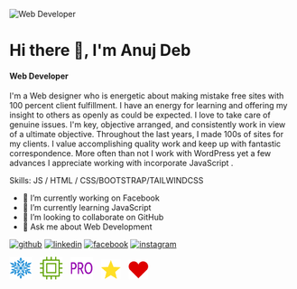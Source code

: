 ![Web Developer ](https://scontent.fdac137-1.fna.fbcdn.net/v/t39.30808-6/299996887_1752039058479494_5319041513491172298_n.jpg?stp=dst-jpg_p552x414&_nc_cat=103&ccb=1-7&_nc_sid=730e14&_nc_ohc=VQNTRNQG1wUAX-5ZlIB&_nc_ht=scontent.fdac137-1.fna&oh=00_AT-w4UX5RFThpQkPhRqzD0kblfI2sKQgM-1ZWHLLx2gxOw&oe=6302B510)

# Hi there 👋, I'm Anuj Deb
#### Web Developer 

I'm a Web designer who is energetic about making mistake free sites with 100 percent client fulfillment. I have an energy for learning and offering my insight to others as openly as could be expected. I love to take care of genuine issues. I'm key, objective arranged, and consistently work in view of a ultimate objective. Throughout the last years, I made 100s of sites for my clients. I value accomplishing quality work and keep up with fantastic correspondence. More often than not I work with WordPress yet a few advances I appreciate working with incorporate JavaScript .

Skills:  JS / HTML / CSS/BOOTSTRAP/TAILWINDCSS

- 🔭 I’m currently working on Facebook 
- 🌱 I’m currently learning JavaScript  
- 👯 I’m looking to collaborate on GitHub  
- 💬 Ask me about Web Development  


[<img src='https://cdn.jsdelivr.net/npm/simple-icons@3.0.1/icons/github.svg' alt='github' height='40'>](https://github.com/https://github.com/anujdeb99)  [<img src='https://cdn.jsdelivr.net/npm/simple-icons@3.0.1/icons/linkedin.svg' alt='linkedin' height='40'>](https://www.linkedin.com/in/https://www.linkedin.com/in/anujdeb99//)  [<img src='https://cdn.jsdelivr.net/npm/simple-icons@3.0.1/icons/facebook.svg' alt='facebook' height='40'>](https://www.facebook.com/https://www.facebook.com/anujdeb99)  [<img src='https://cdn.jsdelivr.net/npm/simple-icons@3.0.1/icons/instagram.svg' alt='instagram' height='40'>](https://www.instagram.com/https://www.instagram.com/anujdeb99//)  

<a href='https://archiveprogram.github.com/'><img src='https://raw.githubusercontent.com/acervenky/animated-github-badges/master/assets/acbadge.gif' width='40' height='40'></a> <a href='https://docs.github.com/en/developers'><img src='https://raw.githubusercontent.com/acervenky/animated-github-badges/master/assets/devbadge.gif' width='40' height='40'></a> <a href='https://github.com/pricing'><img src='https://raw.githubusercontent.com/acervenky/animated-github-badges/master/assets/pro.gif' width='40' height='40'></a> <a href='https://stars.github.com/'><img src='https://raw.githubusercontent.com/acervenky/animated-github-badges/master/assets/starbadge.gif' width='35' height='35'></a> <a href='https://docs.github.com/en/github/supporting-the-open-source-community-with-github-sponsors'><img src='https://raw.githubusercontent.com/acervenky/animated-github-badges/master/assets/sponsorbadge.gif' width='35' height='35'></a> 

